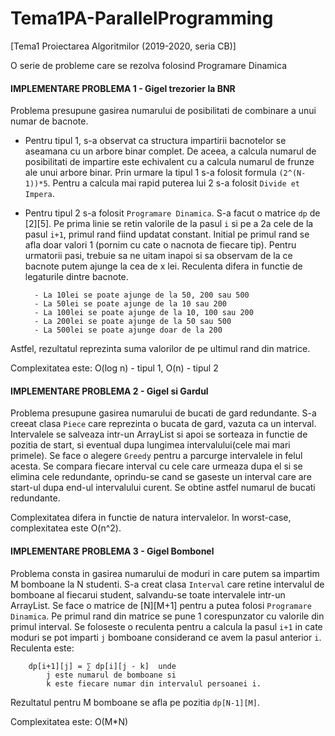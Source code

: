 # Tema1PA-ParallelProgramming
[Tema1 Proiectarea Algoritmilor (2019-2020, seria CB)] 

O serie de probleme care se rezolva folosind Programare Dinamica
<br>

#### IMPLEMENTARE PROBLEMA 1 - Gigel trezorier la BNR

Problema presupune gasirea numarului de posibilitati de combinare a unui numar
de bacnote. 
- Pentru tipul 1, s-a observat ca structura impartirii bacnotelor se 
aseamana cu un arbore binar complet. De aceea, a calcula numarul de posibilitati de
impartire este echivalent cu a calcula numarul de frunze ale unui arbore binar. Prin 
urmare la tipul 1 s-a folosit formula `(2^(N-1))*5`. Pentru a calcula mai rapid puterea
lui 2 s-a folosit `Divide et Impera`.

- Pentru tipul 2 s-a folosit `Programare Dinamica`. S-a facut o matrice `dp` de [2][5].
Pe prima linie se retin valorile de la pasul `i` si pe a 2a cele de la pasul `i+1`,
primul rand fiind updatat constant. Initial pe primul rand se afla doar valori 1
(pornim cu cate o nacnota de fiecare tip). Pentru urmatorii pasi, trebuie sa ne 
uitam inapoi si sa observam de la ce bacnote putem ajunge la cea de x lei. Reculenta
difera in functie de legaturile dintre bacnote.

		- La 10lei se poate ajunge de la 50, 200 sau 500
		- La 50lei se poate ajunge de la 10 sau 200
		- La 100lei se poate ajunge de la 10, 100 sau 200
		- La 200lei se poate ajunge de la 50 sau 500
		- La 500lei se poate ajunge doar de la 200
	
Astfel, rezultatul reprezinta suma valorilor de pe ultimul rand din matrice.

Complexitatea este: 	O(log n) - tipul 1,    O(n) - tipul 2


#### IMPLEMENTARE PROBLEMA 2 - Gigel si Gardul

Problema presupune gasirea numarului de bucati de gard redundante. S-a creeat clasa
`Piece` care reprezinta o bucata de gard, vazuta ca un interval. Intervalele se 
salveaza intr-un ArrayList si apoi se sorteaza in functie de pozitia de start,
si eventual dupa lungimea intervalului(cele mai mari primele). Se face o alegere
`Greedy` pentru a parcurge intervalele in felul acesta. Se compara fiecare interval
cu cele care urmeaza dupa el si se elimina cele redundante, oprindu-se cand se 
gaseste un interval care are start-ul dupa end-ul intervalului curent.
Se obtine astfel numarul de bucati redundante.

Complexitatea difera in functie de natura intervalelor. In worst-case, complexitatea
este O(n^2).


#### IMPLEMENTARE PROBLEMA 3 - Gigel Bombonel

Problema consta in gasirea numarului de moduri in care putem sa impartim M bomboane
la N studenti. S-a creat clasa `Interval` care retine intervalul de bomboane al fiecarui
student, salvandu-se toate intervalele intr-un ArrayList. Se face o matrice de [N][M+1]
pentru a putea folosi `Programare Dinamica`. Pe primul rand din matrice se pune 1 
corespunzator cu valorile din primul interval.
Se foloseste o reculenta pentru a calcula la pasul `i+1` in cate moduri se pot imparti
`j` bomboane considerand ce avem la pasul anterior `i`. Reculenta este: 

		dp[i+1][j] = ∑ dp[i][j - k]  unde 
			j este numarul de bomboane si 
			k este fiecare numar din intervalul persoanei i.
Rezultatul pentru M bomboane se afla pe pozitia `dp[N-1][M]`.

Complexitatea este:  O(M*N)
